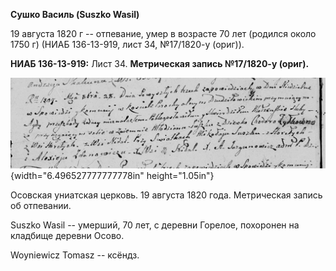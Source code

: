 **Сушко Василь (Suszko Wasil)**

19 августа 1820 г -- отпевание, умер в возрасте 70 лет (родился около
1750 г) (НИАБ 136-13-919, лист 34, №17/1820-у (ориг)).

**НИАБ 136-13-919:** Лист 34. **Метрическая запись №17/1820-у (ориг).**

![](./media/f54269a5f1e417ca6cfc6f491ca0bcec68fd69d8.png){width="6.496527777777778in"
height="1.05in"}

Осовская униатская церковь. 19 августа 1820 года. Метрическая запись об
отпевании.

Suszko Wasil -- умерший, 70 лет, с деревни Горелое, похоронен на
кладбище деревни Осово.

Woyniewicz Tomasz -- ксёндз.
